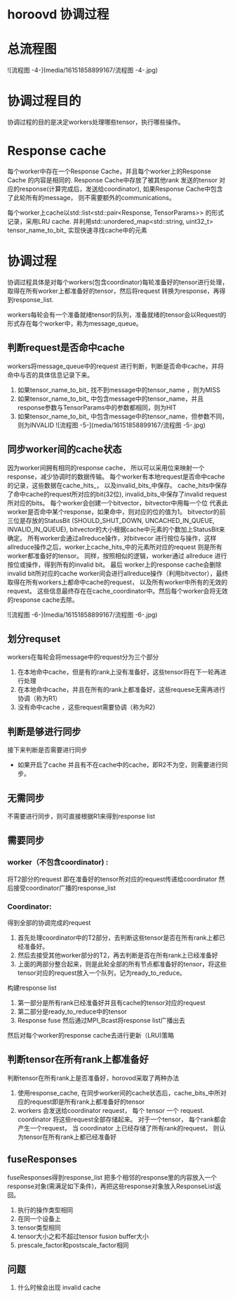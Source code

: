 # horoovd 协调过程
# 总流程图
![流程图 -4-](media/16151858899167/流程图 -4-.jpg)

# 协调过程目的
协调过程的目的是决定workers处理哪些tensor，执行哪些操作。
# Response cache
每个worker中存在一个Response Cache，并且每个worker上的Response Cache 的内容是相同的.  Response Cache中存放了被其他rank 发送的tensor 对应的response(计算完成后，发送给coordinator), 如果Response Cache中包含了此轮所有的message， 则不需要额外的communications。

每个worker上cache以std::list<std::pair<Response, TensorParams>> 的形式记录，采用LRU cache.  并利用std::unordered_map<std::string, uint32_t> tensor_name_to_bit_  实现快速寻找cache中的元素

# 协调过程
协调过程具体是对每个workers(包含coordinator)每轮准备好的tensor进行处理，取得在所有worker上都准备好的tensor，然后将request 转换为response，再得到response_list.

workers每轮会有一个准备就绪tensor的队列，准备就绪的tensor会以Request的形式存在每个worker中，称为message_queue。


## 判断request是否命中cache
workers将message_queue中的request 进行判断，判断是否命中cache，并将命中与否的具体信息记录下来。
1. 如果tensor_name_to_bit_ 找不到message中的tensor_name ，则为MISS
2. 如果tensor_name_to_bit_ 中包含message中的tensor_name，并且response参数与TensorParams中的参数都相同，则为HIT
3. 如果tensor_name_to_bit_ 中包含message中的tensor_name，但参数不同，则为INVALID
![流程图 -5-](media/16151858899167/流程图 -5-.jpg)

## 同步worker间的cache状态
因为worker间拥有相同的response cache， 所以可以采用位来映射一个response，减少协调时的数据传输。
每个worker有本地request是否命中cache的记录，这些数据在cache_hits_， 以及invalid_bits_中保存。 cache_hits中保存了命中cache的request所对应的bit(32位), invalid_bits_中保存了invalid request所对应的bits。
每个worker会创建一个bitvector，bitvector中用每一个位 代表此worker是否命中某个response，如果命中，则对应的位的值为1。 bitvector的前三位是存放的StatusBit (SHOULD_SHUT_DOWN, UNCACHED_IN_QUEUE, INVALID_IN_QUEUE), bitvector的大小根据cache中元素的个数加上StatusBit来确定。
所有worker会通过allreduce操作，对bitvecor 进行按位与操作，这样allreduce操作之后，worker上cache_hits_中的元素所对应的request 则是所有worker都准备好的tensor。
同样，按照相似的逻辑，worker通过 allreduce 进行按位或操作，得到所有的invalid bit。
最后 worker上的response cache会删除invalid bit所对应的cache
 worker间会进行allreduce操作（利用bitvector），最终取得在所有workers上都命中cache的request， 以及所有worker中所有的无效的request。 这些信息最终存在在cache_coordinator中。然后每个worker会将无效的response cache去除。

![流程图 -6-](media/16151858899167/流程图 -6-.jpg)


## 划分requset
workers在每轮会将message中的request分为三个部分
1. 在本地命中cache，但是有的rank上没有准备好，这些tensor将在下一轮再进行处理
2. 在本地命中cache，并且在所有的rank上都准备好，这些requese无需再进行协调（称为R1）
3. 没有命中cache ，这些request需要协调（称为R2)

## 判断是够进行同步
接下来判断是否需要进行同步
- 如果开启了cache 并且有不在cache中的cache，即R2不为空，则需要进行同步。

## 无需同步
不需要进行同步，则可直接根据R1来得到response list

## 需要同步
### worker（不包含coordinator) : 
将T2部分的request 即在准备好的tensor所对应的request传递给coordinator
然后接受coordinator广播的response_list

### Coordinator:
得到全部的协调完成的request
  1. 首先处理coordinator中的T2部分，去判断这些tensor是否在所有rank上都已经准备好。
  2. 然后去接受其他worker部分的T2，再去判断是否在所有rank上已经准备好
  3. 上面的两部分整合起来，则是此轮全部的所有节点都准备好的tensor，将这些tensor对应的request放入一个队列，记为ready_to_reduce。

构建response list
  1. 第一部分是所有rank已经准备好并且有cache的tensor对应的request
  2. 第二部分是ready_to_reduce中的tensor
  3. Response fuse
然后通过MPI_Bcast将response list广播出去

然后对每个worker的response cache去进行更新（LRU)策略




## 判断tensor在所有rank上都准备好
判断tensor在所有rank上是否准备好，horovod采取了两种办法
1. 使用response_cache, 在同步worker间的cache状态后，cache_bits_中所对应的request即是所有rank上都准备好的tensor
2. workers 会发送给coordinator request， 每个 tensor 一个 request.  coordinator 将这些request全部存储起来。 对于一个tensor， 每个rank都会产生一个request， 当 coordinator 上已经存储了所有rank的request， 则认为tensor在所有rank上都已经准备好

## fuseResponses
fuseResponses得到response_list 把多个相邻的response里的内容放入一个response对象(需满足如下条件)，再把这些response对象放入ResponseList返回。
1. 执行的操作类型相同
2. 在同一个设备上
3. tensor类型相同
4. tensor大小之和不超过tensor fusion buffer大小
5. prescale_factor和postscale_factor相同

## 问题
1. 什么时候会出现 invalid cache
